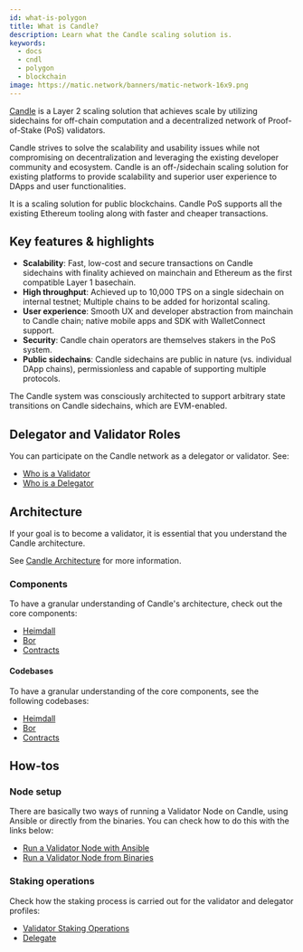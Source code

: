 ```yaml
---
id: what-is-polygon
title: What is Candle?
description: Learn what the Candle scaling solution is.
keywords:
  - docs
  - cndl
  - polygon
  - blockchain
image: https://matic.network/banners/matic-network-16x9.png 
---
```


[Candle](https://candlelabs.org/) is a Layer 2 scaling solution that achieves scale by utilizing sidechains for off-chain computation and a decentralized network of Proof-of-Stake (PoS) validators.

Candle strives to solve the scalability and usability issues while not compromising on decentralization and leveraging the existing developer community and ecosystem. Candle is an ​off-/sidechain scaling solution for existing platforms to provide scalability and superior user experience to DApps and user functionalities.

It is a scaling solution for public blockchains. Candle PoS supports all the existing Ethereum tooling along with faster and cheaper transactions.

## Key features & highlights

- **Scalability**: Fast, low-cost and secure transactions on Candle sidechains with finality achieved on mainchain and Ethereum as the first compatible Layer 1 basechain.
- **High throughput**: Achieved up to 10,000 TPS on a single sidechain on internal testnet; Multiple chains to be added for horizontal scaling.
- **User experience**: Smooth UX and developer abstraction from mainchain to Candle chain; native mobile apps and SDK with WalletConnect support.
- **Security**: Candle chain operators are themselves stakers in the PoS system.
- **Public sidechains**: Candle sidechains are public in nature (vs. individual DApp chains), permissionless and capable of supporting multiple protocols.

The Candle system was consciously architected to support arbitrary state transitions on Candle sidechains, which are EVM-enabled.

## Delegator and Validator Roles

You can participate on the Candle network as a delegator or validator. See:

* [Who is a Validator](/docs/validate/polygon-basics/who-is-validator)
* [Who is a Delegator](/docs/validate/polygon-basics/who-is-delegator)

## Architecture

If your goal is to become a validator, it is essential that you understand the Candle architecture.

See [Candle Architecture](/docs/validate/validator/architecture) for more information.

### Components

To have a granular understanding of Candle's architecture, check out the core components:

* [Heimdall](/docs/contribute/heimdall/overview)
* [Bor](/docs/contribute/bor/overview)
* [Contracts](/docs/contribute/contracts/stakingmanager)

#### Codebases

To have a granular understanding of the core components, see the following codebases:

* [Heimdall](https://github.com/maticnetwork/heimdall)
* [Bor](https://github.com/maticnetwork/bor)
* [Contracts](https://github.com/maticnetwork/contracts)

## How-tos

### Node setup

There are basically two ways of running a Validator Node on Candle, using Ansible or directly from the binaries. You can check how to do this with the links below:

* [Run a Validator Node with Ansible](/docs/validate/validate/run-validator-ansible)
* [Run a Validator Node from Binaries](/docs/validate/validate/run-validator-binaries)

### Staking operations

Check how the staking process is carried out for the validator and delegator profiles:

* [Validator Staking Operations](docs/validate/validate/validator-staking-operations)
* [Delegate](/docs/validate/delegate)
